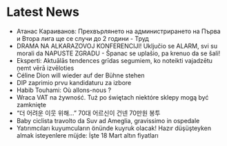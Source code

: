 # Latest News
-  Атанас Караиванов: Прехвърлянето на администрирането на Първа и Втора лига ще се случи до 2 години - Труд
-  DRAMA NA ALKARAZOVOJ KONFERENCIJI! Uključio se ALARM, svi su morali da NAPUSTE ZGRADU - Španac se uplašio, pa krenuo da se šali!
-  Eksperti: Aktuālās tendences grīdas segumiem, ko noteikti vajadzētu ņemt vērā izvēloties
-  Céline Dion will wieder auf der Bühne stehen
-  DIP zaprimio prvu kandidaturu za izbore
-  Habib Touhami: Où allons-nous ?
-  Wraca VAT na żywność. Tuż po świętach niektóre sklepy mogą być zamknięte
-  “더 어려운 이웃 위해…” 70대 어르신이 건넨 70만원 봉투
-  Baby ciclista travolto da Suv ad Ameglia, gravissimo in ospedale
-  Yatırımcıları kuyumcuların önünde kuyruk olacak! Hazır düşüşteyken almak isteyenlere müjde: İşte 18 Mart altın fiyatları
